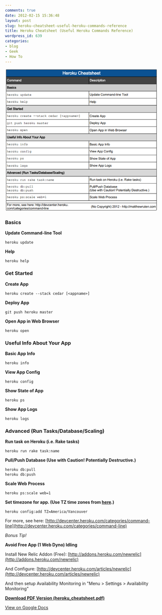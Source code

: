 ```yaml
---
comments: true
date: 2012-02-15 15:36:48
layout: post
slug: heroku-cheatsheet-useful-heroku-commands-reference
title: Heroku Cheatsheet (Useful Heroku Commands Reference)
wordpress_id: 639
categories:
- blog
- Geek
- How To
---
```


[![](/images/content/2012/02/heroku_cheatsheet.png)](/images/content/2012/02/heroku_cheatsheet.png)

### Basics
    
**Update Command-line Tool**

    heroku update

**Help**

    heroku help

### Get Started

**Create App**

    heroku create --stack cedar [<appname>]
    
**Deploy App**

    git push heroku master

**Open App in Web Browser**

    heroku open

### Useful Info About Your App
    
**Basic App Info**

    heroku info

**View App Config**

    heroku config
    
**Show State of App**

    heroku ps
    
**Show App Logs**

    heroku logs

### Advanced (Run Tasks/Database/Scaling)

**Run task on Heroku (i.e. Rake tasks)**

    heroku run rake task:name
    
**Pull/Push Database (Use with Caution! Potentially Destructive.)**

    heroku db:pull
    heroku db:push
    
**Scale Web Process**

    heroku ps:scale web=1

**Set timezone for app. (Use TZ time zones from [here](http://en.wikipedia.org/wiki/List_of_tz_database_time_zones).)**

    heroku config:add TZ=America/Vancouver

For more, see here: [http://devcenter.heroku.com/categories/command-line](http://devcenter.heroku.com/categories/command-line)

_Bonus Tip!_

**Avoid Free App (1 Web Dyno) Idling**

Install New Relic Addon (Free): [http://addons.heroku.com/newrelic](http://addons.heroku.com/newrelic)

And Configure: [http://devcenter.heroku.com/articles/newrelic](http://devcenter.heroku.com/articles/newrelic)

And then setup Availability Monitoring in "Menu > Settings > Availability Monitoring"

**[Download PDF Version (heroku_cheatsheet.pdf)](/images/content/2012/02/heroku_cheatsheet.pdf)**

[View on Google Docs](https://docs.google.com/spreadsheet/ccc?key=0An-JXZUc9FFldGhfM2N1MWgtZzFEU3FtaXRxMmtIUkE#gid=0)


